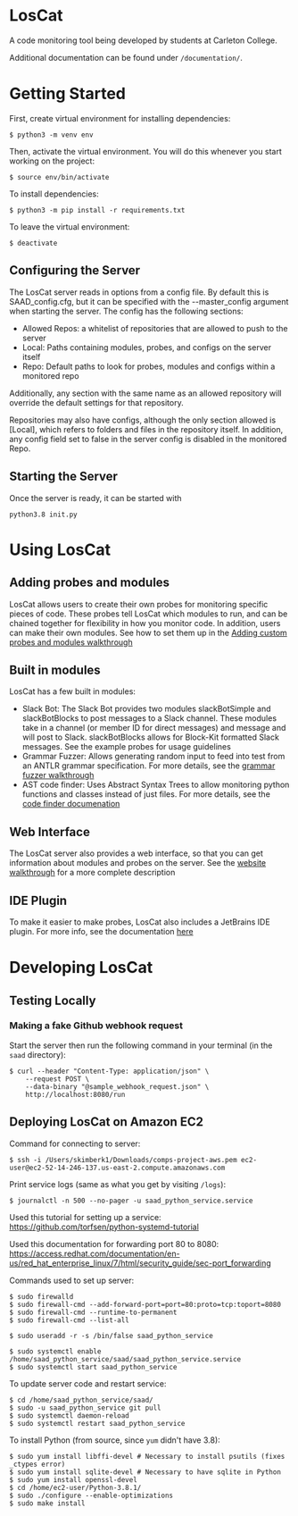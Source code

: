 # LosCat

A code monitoring tool being developed by students at Carleton College.

Additional documentation can be found under `/documentation/`.

# Getting Started

First, create virtual environment for installing dependencies:
```
$ python3 -m venv env
```

Then, activate the virtual environment. You will do this whenever you start working on the project:
```
$ source env/bin/activate
```

To install dependencies:
```
$ python3 -m pip install -r requirements.txt
```

To leave the virtual environment:
```
$ deactivate
```

## Configuring the Server
The LosCat server reads in options from a config file. By default this is SAAD\_config.cfg, but it can be specified with the --master\_config argument when starting the server. The config has the following sections:
* Allowed Repos: a whitelist of repositories that are allowed to push to the server
* Local: Paths containing modules, probes, and configs on the server itself
* Repo: Default paths to look for probes, modules and configs within a monitored repo

Additionally, any section with the same name as an allowed repository will override the default settings for that repository.

Repositories may also have configs, although the only section allowed is [Local], which refers to folders and files in the repository itself. In addition, any config field set to false in the server config is disabled in the monitored Repo.

## Starting the Server
Once the server is ready, it can be started with 
```
python3.8 init.py
```
# Using LosCat
## Adding probes and modules
LosCat allows users to create their own probes for monitoring specific pieces of code. These probes tell LosCat which modules to run, and can be chained together for flexibility in how you monitor code.
In addition, users can make their own modules.
See how to set them up in the [Adding custom probes and modules walkthrough](documentation/probe_walkthrough.md)

## Built in modules
LosCat has a few built in modules:
* Slack Bot:
The Slack Bot provides two modules slackBotSimple and slackBotBlocks to post messages to a Slack channel. These modules take in a channel (or member ID for direct messages) and message and will post to Slack. slackBotBlocks allows for Block-Kit formatted Slack messages. See the example probes for usage guidelines
* Grammar Fuzzer:
Allows generating random input to feed into test from an ANTLR grammar specification. For more details, see the [grammar fuzzer walkthrough](documentation/grammar_fuzzer.md)
* AST code finder:
Uses Abstract Syntax Trees to allow monitoring python functions and classes instead of just files. For more details, see the [code finder documenation](documentation/python_code_finder.md)

## Web Interface
The LosCat server also provides a web interface, so that you can get information about modules and probes on the server. See the [website walkthrough](documentaion/website.md) for a more complete description

## IDE Plugin
To make it easier to make probes, LosCat also includes a JetBrains IDE plugin. For more info, see the documentation [here](documentation/ide_plugin.md)

# Developing LosCat

## Testing Locally

### Making a fake Github webhook request

Start the server then run the following command in your terminal (in the `saad` directory):
```
$ curl --header "Content-Type: application/json" \
    --request POST \
    --data-binary "@sample_webhook_request.json" \
    http://localhost:8080/run
```

## Deploying LosCat on Amazon EC2

Command for connecting to server:
```
$ ssh -i /Users/skimberk1/Downloads/comps-project-aws.pem ec2-user@ec2-52-14-246-137.us-east-2.compute.amazonaws.com
```

Print service logs (same as what you get by visiting `/logs`):
```
$ journalctl -n 500 --no-pager -u saad_python_service.service
```

Used this tutorial for setting up a service:
<https://github.com/torfsen/python-systemd-tutorial>

Used this documentation for forwarding port 80 to 8080:
<https://access.redhat.com/documentation/en-us/red_hat_enterprise_linux/7/html/security_guide/sec-port_forwarding>

Commands used to set up server:
```
$ sudo firewalld
$ sudo firewall-cmd --add-forward-port=port=80:proto=tcp:toport=8080
$ sudo firewall-cmd --runtime-to-permanent
$ sudo firewall-cmd --list-all

$ sudo useradd -r -s /bin/false saad_python_service

$ sudo systemctl enable /home/saad_python_service/saad/saad_python_service.service
$ sudo systemctl start saad_python_service
```

To update server code and restart service:
```
$ cd /home/saad_python_service/saad/
$ sudo -u saad_python_service git pull
$ sudo systemctl daemon-reload
$ sudo systemctl restart saad_python_service
```

To install Python (from source, since `yum` didn't have 3.8):
```
$ sudo yum install libffi-devel # Necessary to install psutils (fixes _ctypes error)
$ sudo yum install sqlite-devel # Necessary to have sqlite in Python
$ sudo yum install openssl-devel
$ cd /home/ec2-user/Python-3.8.1/
$ sudo ./configure --enable-optimizations
$ sudo make install
```
